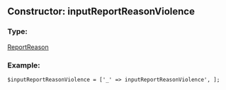 ## Constructor: inputReportReasonViolence  

### Type: 

[ReportReason](../types/ReportReason.md)
### Example:

```
$inputReportReasonViolence = ['_' => inputReportReasonViolence', ];
```